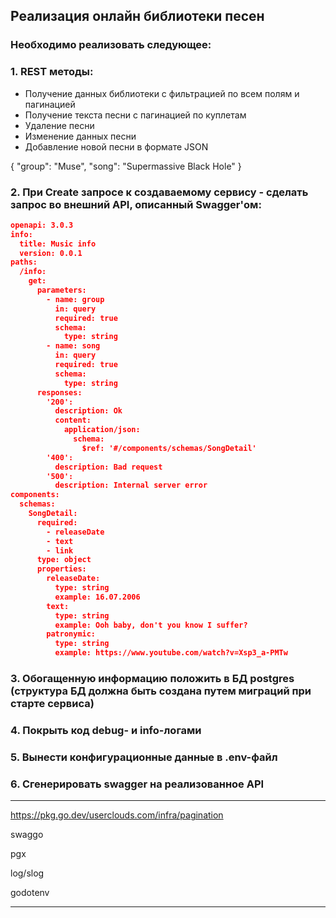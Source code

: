 ## Реализация онлайн библиотеки песен

### Необходимо реализовать следующее:

### 1. REST методы:
- Получение данных библиотеки с фильтрацией по всем полям и пагинацией
- Получение текста песни с пагинацией по куплетам
- Удаление песни
- Изменение данных песни
- Добавление новой песни в формате JSON

{
 "group": "Muse",
 "song": "Supermassive Black Hole"
}


### 2. При Create запросе к создаваемому сервису - сделать запрос во внешний API, описанный Swagger'ом:

```json
openapi: 3.0.3
info:
  title: Music info
  version: 0.0.1
paths:
  /info:
    get:
      parameters:
        - name: group
          in: query
          required: true
          schema:
            type: string
        - name: song
          in: query
          required: true
          schema:
            type: string
      responses:
        '200':
          description: Ok
          content:
            application/json:
              schema:
                $ref: '#/components/schemas/SongDetail'
        '400':
          description: Bad request
        '500':
          description: Internal server error
components:
  schemas:
    SongDetail:
      required:
        - releaseDate
        - text
        - link
      type: object
      properties:
        releaseDate:
          type: string
          example: 16.07.2006
        text:
          type: string
          example: Ooh baby, don't you know I suffer?
        patronymic:
          type: string
          example: https://www.youtube.com/watch?v=Xsp3_a-PMTw
```

### 3. Обогащенную информацию положить в БД postgres (структура БД должна быть создана путем миграций при старте сервиса)

### 4. Покрыть код debug- и info-логами

### 5. Вынести конфигурационные данные в .env-файл

### 6. Сгенерировать swagger на реализованное API

---

https://pkg.go.dev/userclouds.com/infra/pagination

swaggo

pgx

log/slog

godotenv

---